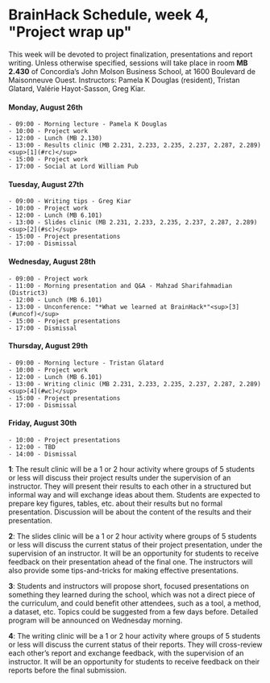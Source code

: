 # BrainHack Schedule, week 4, "Project wrap up"

This week will be devoted to project finalization, presentations and report
writing. Unless otherwise specified, sessions will take place in room **MB 2.430**
of Concordia’s John Molson Business School, at 1600 Boulevard de Maisonneuve Ouest.
Instructors: Pamela K Douglas (resident), Tristan Glatard, Valérie Hayot-Sasson, Greg Kiar.

#### Monday, August 26th
    - 09:00 - Morning lecture - Pamela K Douglas
    - 10:00 - Project work
    - 12:00 - Lunch (MB 2.130)
    - 13:00 - Results clinic (MB 2.231, 2.233, 2.235, 2.237, 2.287, 2.289)<sup>[1](#rc)</sup>
    - 15:00 - Project work
    - 17:00 - Social at Lord William Pub

#### Tuesday, August 27th
    - 09:00 - Writing tips - Greg Kiar
    - 10:00 - Project work
    - 12:00 - Lunch (MB 6.101)
    - 13:00 - Slides clinic (MB 2.231, 2.233, 2.235, 2.237, 2.287, 2.289)<sup>[2](#sc)</sup>
    - 15:00 - Project presentations 
    - 17:00 - Dismissal

#### Wednesday, August 28th
    - 09:00 - Project work
    - 11:00 - Morning presentation and Q&A - Mahzad Sharifahmadian (District3)
    - 12:00 - Lunch (MB 6.101)
    - 13:00 - Unconference: "*What we learned at BrainHack*"<sup>[3](#uncof)</sup>
    - 15:00 - Project presentations
    - 17:00 - Dismissal

#### Thursday, August 29th
    - 09:00 - Morning lecture - Tristan Glatard
    - 10:00 - Project work
    - 12:00 - Lunch (MB 6.101)
    - 13:00 - Writing clinic (MB 2.231, 2.233, 2.235, 2.237, 2.287, 2.289)<sup>[4](#wc)</sup>
    - 15:00 - Project presentations
    - 17:00 - Dismissal

#### Friday, August 30th
    - 10:00 - Project presentations
    - 12:00 - TBD
    - 14:00 - Dismissal

<b id="rc">1</b>: The result clinic will be a 1 or 2 hour activity where groups of 5 students
or less will discuss their project results under the supervision of an instructor.
They will present their results to each other in a structured but informal way
and will exchange ideas about them. Students are expected to prepare key figures,
tables, etc. about their results but no formal presentation. Discussion will be
about the content of the results and their presentation. 

<b id="sc">2</b>: The slides clinic will be a 1 or 2 hour activity where groups of 5 students
or less will discuss the current status of their project presentation, under the
supervision of an instructor. It will be an opportunity for students to receive
feedback on their presentation ahead of the final one. The instructors will also
provide some tips-and-tricks for making effective presentations.

<b id="unconf">3</b>: Students and instructors will propose short, focused presentations on
something they learned during the school, which was not a direct piece of the
curriculum, and could benefit other attendees, such as a tool, a method, a dataset, etc.
Topics could be suggested from a few days before. Detailed program will be announced on Wednesday morning.

<b id="wc">4</b>: The writing clinic will be a 1 or 2 hour activity where groups of 5 students
or less will discuss the current status of their reports. They will cross-review 
each other’s report and exchange feedback, with the supervision of an instructor.
It will be an opportunity for students to receive feedback on their reports before 
the final submission.
